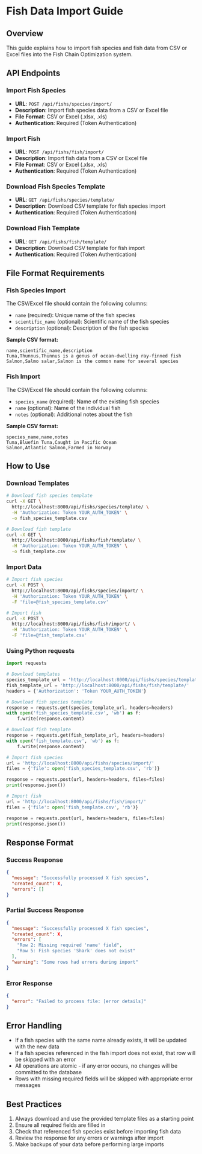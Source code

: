 # Fish Data Import Guide

## Overview

This guide explains how to import fish species and fish data from CSV or Excel files into the Fish Chain Optimization system.

## API Endpoints

### Import Fish Species

- **URL**: `POST /api/fishs/species/import/`
- **Description**: Import fish species data from a CSV or Excel file
- **File Format**: CSV or Excel (.xlsx, .xls)
- **Authentication**: Required (Token Authentication)

### Import Fish

- **URL**: `POST /api/fishs/fish/import/`
- **Description**: Import fish data from a CSV or Excel file
- **File Format**: CSV or Excel (.xlsx, .xls)
- **Authentication**: Required (Token Authentication)

### Download Fish Species Template

- **URL**: `GET /api/fishs/species/template/`
- **Description**: Download CSV template for fish species import
- **Authentication**: Required (Token Authentication)

### Download Fish Template

- **URL**: `GET /api/fishs/fish/template/`
- **Description**: Download CSV template for fish import
- **Authentication**: Required (Token Authentication)

## File Format Requirements

### Fish Species Import

The CSV/Excel file should contain the following columns:

- `name` (required): Unique name of the fish species
- `scientific_name` (optional): Scientific name of the fish species
- `description` (optional): Description of the fish species

**Sample CSV format:**

```csv
name,scientific_name,description
Tuna,Thunnus,Thunnus is a genus of ocean-dwelling ray-finned fish
Salmon,Salmo salar,Salmon is the common name for several species
```

### Fish Import

The CSV/Excel file should contain the following columns:

- `species_name` (required): Name of the existing fish species
- `name` (optional): Name of the individual fish
- `notes` (optional): Additional notes about the fish

**Sample CSV format:**

```csv
species_name,name,notes
Tuna,Bluefin Tuna,Caught in Pacific Ocean
Salmon,Atlantic Salmon,Farmed in Norway
```

## How to Use

### Download Templates

```bash
# Download fish species template
curl -X GET \
  http://localhost:8000/api/fishs/species/template/ \
  -H 'Authorization: Token YOUR_AUTH_TOKEN' \
  -o fish_species_template.csv

# Download fish template
curl -X GET \
  http://localhost:8000/api/fishs/fish/template/ \
  -H 'Authorization: Token YOUR_AUTH_TOKEN' \
  -o fish_template.csv
```

### Import Data

```bash
# Import fish species
curl -X POST \
  http://localhost:8000/api/fishs/species/import/ \
  -H 'Authorization: Token YOUR_AUTH_TOKEN' \
  -F 'file=@fish_species_template.csv'

# Import fish
curl -X POST \
  http://localhost:8000/api/fishs/fish/import/ \
  -H 'Authorization: Token YOUR_AUTH_TOKEN' \
  -F 'file=@fish_template.csv'
```

### Using Python requests

```python
import requests

# Download templates
species_template_url = 'http://localhost:8000/api/fishs/species/template/'
fish_template_url = 'http://localhost:8000/api/fishs/fish/template/'
headers = {'Authorization': 'Token YOUR_AUTH_TOKEN'}

# Download fish species template
response = requests.get(species_template_url, headers=headers)
with open('fish_species_template.csv', 'wb') as f:
    f.write(response.content)

# Download fish template
response = requests.get(fish_template_url, headers=headers)
with open('fish_template.csv', 'wb') as f:
    f.write(response.content)

# Import fish species
url = 'http://localhost:8000/api/fishs/species/import/'
files = {'file': open('fish_species_template.csv', 'rb')}

response = requests.post(url, headers=headers, files=files)
print(response.json())

# Import fish
url = 'http://localhost:8000/api/fishs/fish/import/'
files = {'file': open('fish_template.csv', 'rb')}

response = requests.post(url, headers=headers, files=files)
print(response.json())
```

## Response Format

### Success Response

```json
{
  "message": "Successfully processed X fish species",
  "created_count": X,
  "errors": []
}
```

### Partial Success Response

```json
{
  "message": "Successfully processed X fish species",
  "created_count": X,
  "errors": [
    "Row 2: Missing required 'name' field",
    "Row 5: Fish species 'Shark' does not exist"
  ],
  "warning": "Some rows had errors during import"
}
```

### Error Response

```json
{
  "error": "Failed to process file: [error details]"
}
```

## Error Handling

- If a fish species with the same name already exists, it will be updated with the new data
- If a fish species referenced in the fish import does not exist, that row will be skipped with an error
- All operations are atomic - if any error occurs, no changes will be committed to the database
- Rows with missing required fields will be skipped with appropriate error messages

## Best Practices

1. Always download and use the provided template files as a starting point
2. Ensure all required fields are filled in
3. Check that referenced fish species exist before importing fish data
4. Review the response for any errors or warnings after import
5. Make backups of your data before performing large imports

